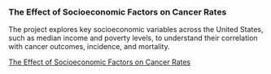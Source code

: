 ### The Effect of Socioeconomic Factors on Cancer Rates

The project explores key socioeconomic variables across the United States, such as median income and poverty levels, to understand their correlation with cancer outcomes, incidence, and mortality.

[The Effect of Socioeconomic Factors on Cancer Rates](https://github.com/crvander/Cancer_SocioEconStudy/blob/master/FinalProject.ipynb)